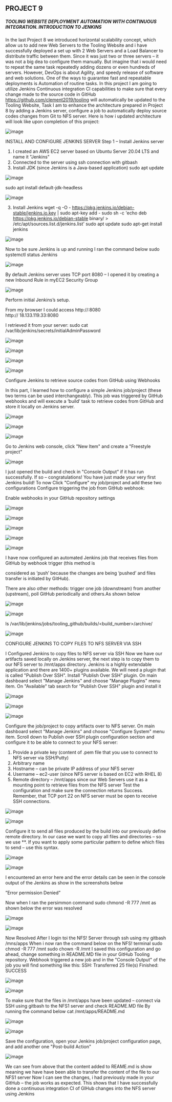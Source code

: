 ## PROJECT 9
##### TOOLING WEBSITE DEPLOYMENT AUTOMATION WITH CONTINUOUS INTEGRATION. INTRODUCTION TO JENKINS

In the last Project 8 we introduced horizontal scalability concept, which allow us to add new Web Servers to the Tooling Website and i have successfully
deployed a set up with 2 Web Servers and a Load Balancer to distribute traffic between them. Since it was just two or three servers – it was not a big dea
to configure them manually. But imagine that i would need to repeat the same task repeatedly adding dozens or even hundreds of servers.
However, DevOps is about Agility, and speedy release of software and web solutions. One of the ways to guarantee fast and repeatable deployments is 
Automation of routine tasks.
In this project I am going to utilize Jenkins Continuous integration CI capabilities to make sure that every change made to the source
code in GitHub https://github.com/clement2019/tooling will automatically be updated to the Tooling Website, Task
I am to enhance the architecture prepared in Project 8 by adding a Jenkins server, configure a job to automatically deploy source codes changes
from Git to NFS server.
Here is how i updated architecture will look like upon completion of this project:

![image](https://user-images.githubusercontent.com/55473846/146602683-f72d2908-c7f0-45b3-90f2-be26447962f6.png)

INSTALL AND CONFIGURE JENKINS SERVER
Step 1 – Install Jenkins server
1.	I created an AWS EC2 server based on Ubuntu Server 20.04 LTS and name it "Jenkins"
2.	Connected to the server using ssh connection with gitbash
3.	Install JDK (since Jenkins is a Java-based application)
sudo apt update		

![image](https://user-images.githubusercontent.com/55473846/146602865-eb9c0652-b102-47b0-a307-8e2d2470d5fd.png)


sudo apt install default-jdk-headless

![image](https://user-images.githubusercontent.com/55473846/146602995-8c8c7fdc-8f85-4b8b-a411-aa462d8a4c4a.png)

3.	Install Jenkins
wget -q -O - https://pkg.jenkins.io/debian-stable/jenkins.io.key | sudo apt-key add -
sudo sh -c 'echo deb https://pkg.jenkins.io/debian-stable binary/ > \
    /etc/apt/sources.list.d/jenkins.list'
sudo apt update
sudo apt-get install jenkins


![image](https://user-images.githubusercontent.com/55473846/146603086-b1e67b1a-b5ff-4a01-a64f-5d12d05f6370.png)

Now to be sure Jenkins is up and running I ran the command below
sudo systemctl status Jenkins

![image](https://user-images.githubusercontent.com/55473846/146603236-1f395eb2-a30f-48bf-93f6-13b891644eaa.png)

By default Jenkins server uses TCP port 8080 – I opened it by creating a new Inbound Rule in myEC2 Security Group

![image](https://user-images.githubusercontent.com/55473846/146603327-88824bc9-a8fd-4797-a193-e1bec66cafc6.png)

Perform initial Jenkins’s setup.

From my browser I could access 
http://<Jenkins-Server-Public-IP-Address-or-Public-DNS-Name>:8080	
http:// 18.133.119.33:8080

I retrieved it from your server:
sudo cat /var/lib/jenkins/secrets/initialAdminPassword

  ![image](https://user-images.githubusercontent.com/55473846/146603552-ba22a3e9-59fc-4a8f-9740-0ebb3abab195.png)

  ![image](https://user-images.githubusercontent.com/55473846/146603604-ca01c86e-612c-462d-88f1-02c92b595351.png)

  ![image](https://user-images.githubusercontent.com/55473846/146603649-8aeb28f4-1793-474c-8242-7c28b739c4bc.png)

  ![image](https://user-images.githubusercontent.com/55473846/146603699-54008f67-87dc-4e61-b6c6-e2921c2f4b2a.png)
  
Configure Jenkins to retrieve source codes from GitHub using Webhooks
  
In this part, I learned how to configure a simple Jenkins job/project (these two terms can be used interchangeably).
  This job was triggered by GitHub webhooks and will execute a ‘build’ task to retrieve codes from GitHub and store it locally on Jenkins server.
  
  ![image](https://user-images.githubusercontent.com/55473846/146603834-45687bc3-4c19-44f1-8fd2-e94f96bee890.png)

  ![image](https://user-images.githubusercontent.com/55473846/146603905-e07fb4b2-7f6d-4db9-aeb6-dc8bbe9d6e4b.png)

  ![image](https://user-images.githubusercontent.com/55473846/146603995-752c5118-387f-49bc-a2ef-71f540700b8f.png)
  
Go to Jenkins web console, click "New Item" and create a "Freestyle project"
  
  ![image](https://user-images.githubusercontent.com/55473846/146604205-22a679f3-59bd-43a8-a726-6a6f44ad745d.png)


I just opened the build and check in "Console Output" if it has run successfully.
If so – congratulations! You have just made your very first Jenkins build!
To now Click "Configure" my job/project and add these two configurations
Configure triggering the job from GitHub webhook:

  
Enable webhooks in your GitHub repository settings

  ![image](https://user-images.githubusercontent.com/55473846/146604288-4bb0e3ac-5232-48fb-ae4d-7781708de44d.png)
  
  ![image](https://user-images.githubusercontent.com/55473846/146604355-912288e0-1479-4540-ad96-689a2dde92e1.png)

  ![image](https://user-images.githubusercontent.com/55473846/146604431-4c89509a-4666-4cdb-a23d-bda4bcc79cd8.png)

  ![image](https://user-images.githubusercontent.com/55473846/146604533-351750bf-3bd7-4d5e-a08f-ffc48c157c86.png)

  ![image](https://user-images.githubusercontent.com/55473846/146604574-acdcc801-c30b-412b-ab23-309539f408d4.png)
  
  I have now configured an automated Jenkins job that receives files from GitHub by webhook trigger (this method is
  
  considered as ‘push’ because the changes are being ‘pushed’ and files transfer is initiated by GitHub). 
  
  There are also other methods: trigger one job (downstream) from another (upstream), poll GitHub periodically and others.As shown below

![image](https://user-images.githubusercontent.com/55473846/146604844-5acd7d48-23f3-4030-9276-8c825039f807.png)

  ![image](https://user-images.githubusercontent.com/55473846/146604928-f230d756-d5e7-4224-9035-49ad085173a3.png)
  
  ls /var/lib/jenkins/jobs/tooling_github/builds/<build_number>/archive/


![image](https://user-images.githubusercontent.com/55473846/146605117-23954858-72a5-43f1-9703-10bdf0a96343.png)

  CONFIGURE JENKINS TO COPY FILES TO NFS SERVER VIA SSH
  
I Configured Jenkins to copy files to NFS server via SSH
Now we have our artifacts saved locally on Jenkins server, the next step is to copy them to our NFS server to /mnt/apps directory.
Jenkins is a highly extendable application and there are 1400+ plugins available. We will need a plugin that is called "Publish Over SSH".
Install "Publish Over SSH" plugin.
On main dashboard select "Manage Jenkins" and choose "Manage Plugins" menu item.
On "Available" tab search for "Publish Over SSH" plugin and install it
  
  ![image](https://user-images.githubusercontent.com/55473846/146605292-1da51e48-ccb6-4b04-8beb-7c0c03400329.png)
  
  ![image](https://user-images.githubusercontent.com/55473846/146605338-943c7765-8532-4229-8396-653e1cf5d168.png)
  
![image](https://user-images.githubusercontent.com/55473846/146605422-2b6fe79d-1fe3-4499-8b11-99d95d297b98.png)
  
  Configure the job/project to copy artifacts over to NFS server.
On main dashboard select "Manage Jenkins" and choose "Configure System" menu item.
Scroll down to Publish over SSH plugin configuration section and configure it to be able to connect to your NFS server:
1.	Provide a private key (content of .pem file that you use to connect to NFS server via SSH/Putty)
2.	Arbitrary name
3.	Hostname – can be private IP address of your NFS server
4.	Username – ec2-user (since NFS server is based on EC2 with RHEL 8)
5.	Remote directory – /mnt/apps since our Web Servers use it as a mounting point to retrieve files from the NFS server
Test the configuration and make sure the connection returns Success. Remember, that TCP port 22 on NFS server must be open to receive SSH connections.

  ![image](https://user-images.githubusercontent.com/55473846/146605597-8dfc44ba-31e6-4f07-80ce-31aaaacdf1a0.png)

  
  ![image](https://user-images.githubusercontent.com/55473846/146605740-75c4daf8-240e-4c78-8248-b08b9788d090.png)

  Configure it to send all files produced by the build into our previously define remote directory. 
  In our case we want to copy all files and directories – so we use **.
If you want to apply some particular pattern to define which files to send – use this syntax.
  
  ![image](https://user-images.githubusercontent.com/55473846/146605820-2493106a-a97a-487e-9f66-dcac87defb4e.png)

  ![image](https://user-images.githubusercontent.com/55473846/146605977-66c8bb2f-7c17-4334-bcb9-b63eb2a75bb1.png)

  I encountered an error here and the error details can be seen in the console output of the Jenkins as show in the screenshots below  
  
  ”Error permission Denied”
  
  Now when I ran the persimmon command 
sudo chmond -R 777  /mnt
as shown below the error was resolved

  ![image](https://user-images.githubusercontent.com/55473846/146606201-0f2bc2b9-1e9b-443e-b742-ff1b65cb145c.png)

  ![image](https://user-images.githubusercontent.com/55473846/146606265-034e4e80-5c99-42a3-9c65-7660b34292f3.png)
  
Now Resolved
After I login toi the NFS! Server through ssh using my gitbash
/mns/apps
When i now ran the command below on the NFS! terminal
sudo chmod -R 777 /mnt
sudo chown -R /mnt
I saved this configuration and go ahead, change something in README.MD file in your GitHub Tooling repository.
Webhook triggered a new job and in the "Console Output" of the job you will find something like this:
SSH: Transferred 25 file(s)
Finished: SUCCESS
  
  ![image](https://user-images.githubusercontent.com/55473846/146606352-0bb397d7-48af-4f9c-9ca7-5f008537bfd5.png)
  
  ![image](https://user-images.githubusercontent.com/55473846/146606395-2b984089-cd1d-4359-8a5f-7a6be82833c5.png)
  
  To make sure that the files in /mnt/apps have been updated – connect via SSH using gitbash to the NFS1 server and check README.MD file
By running the command below
cat /mnt/apps/README.md
  
  ![image](https://user-images.githubusercontent.com/55473846/146606536-62e1f299-5724-435e-8ec2-6f73caf48fd2.png)
  
  ![image](https://user-images.githubusercontent.com/55473846/146606079-b8b13ecb-fd33-4e9d-ac31-1aac12afe0d5.png)


  Save the configuration, open your Jenkins job/project configuration page, and add another one "Post-build Action"


![image](https://user-images.githubusercontent.com/55473846/146606708-4462c745-b749-4b05-a5ea-8a6b6cc56b22.png)
  
  We can see from above that the content added to REAME.md is show meaning we have have been able to transfer the content of the file to our NFS1 server
Now I can see the changes, i had previously made in your GitHub – the job works as expected. This shows that I have successfully done a
  continuous integration CI of GIHub changes into the NFS server using  Jenkins 




  
